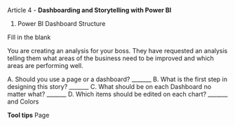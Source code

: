 Article 4 - **Dashboarding and Storytelling with Power BI**

1.	Power BI Dashboard Structure

Fill in the blank

You are creating an analysis for your boss. They have requested an analysis telling them what areas of the business need to be improved and which areas are performing well.

A. Should you use a page or a dashboard? _______
B. What is the first step in designing this story? _______
C. What should be on each Dashboard no matter what? _______
D. Which items should be edited on each chart? _______ and Colors

**Tool tips**
Page
